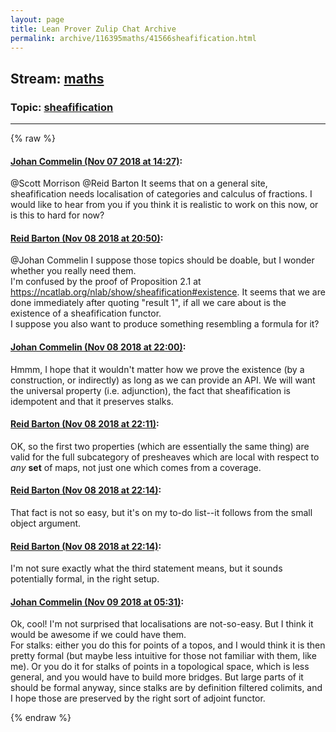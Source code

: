 ```yaml
---
layout: page
title: Lean Prover Zulip Chat Archive 
permalink: archive/116395maths/41566sheafification.html
---
```


## Stream: [maths](index.html)
### Topic: [sheafification](41566sheafification.html)

---


{% raw %}
#### [ Johan Commelin (Nov 07 2018 at 14:27)](https://leanprover.zulipchat.com/#narrow/stream/116395-maths/topic/sheafification/near/146939281):
<p><span class="user-mention" data-user-id="110087">@Scott Morrison</span> <span class="user-mention" data-user-id="110032">@Reid Barton</span> It seems that on a general site, sheafification needs localisation of categories and calculus of fractions. I would like to hear from you if you think it is realistic to work on this now, or is this to hard for now?</p>

#### [ Reid Barton (Nov 08 2018 at 20:50)](https://leanprover.zulipchat.com/#narrow/stream/116395-maths/topic/sheafification/near/147324157):
<p><span class="user-mention" data-user-id="112680">@Johan Commelin</span> I suppose those topics should be doable, but I wonder whether you really need them.<br>
I'm confused by the proof of Proposition 2.1 at <a href="https://ncatlab.org/nlab/show/sheafification#existence" target="_blank" title="https://ncatlab.org/nlab/show/sheafification#existence">https://ncatlab.org/nlab/show/sheafification#existence</a>. It seems that we are done immediately after quoting "result 1", if all we care about is the existence of a sheafification functor.<br>
I suppose you also want to produce something resembling a formula for it?</p>

#### [ Johan Commelin (Nov 08 2018 at 22:00)](https://leanprover.zulipchat.com/#narrow/stream/116395-maths/topic/sheafification/near/147328855):
<p>Hmmm, I hope that it wouldn't matter how we prove the existence (by a construction, or indirectly) as long as we can provide an API. We will want the universal property (i.e. adjunction), the fact that sheafification is idempotent and that it preserves stalks.</p>

#### [ Reid Barton (Nov 08 2018 at 22:11)](https://leanprover.zulipchat.com/#narrow/stream/116395-maths/topic/sheafification/near/147329569):
<p>OK, so the first two properties (which are essentially the same thing) are valid for the full subcategory of presheaves which are local with respect to <em>any</em> <strong>set</strong> of maps, not just one which comes from a coverage.</p>

#### [ Reid Barton (Nov 08 2018 at 22:14)](https://leanprover.zulipchat.com/#narrow/stream/116395-maths/topic/sheafification/near/147329726):
<p>That fact is not so easy, but it's on my to-do list--it follows from the small object argument.</p>

#### [ Reid Barton (Nov 08 2018 at 22:14)](https://leanprover.zulipchat.com/#narrow/stream/116395-maths/topic/sheafification/near/147329769):
<p>I'm not sure exactly what the third statement means, but it sounds potentially formal, in the right setup.</p>

#### [ Johan Commelin (Nov 09 2018 at 05:31)](https://leanprover.zulipchat.com/#narrow/stream/116395-maths/topic/sheafification/near/147350219):
<p>Ok, cool! I'm not surprised that localisations are not-so-easy. But I think it would be awesome if we could have them.<br>
For stalks: either you do this for points of a topos, and I would think it is then pretty formal (but maybe less intuitive for those not familiar with them, like me). Or you do it for stalks of points in a topological space, which is less general, and you would have to build more bridges. But large parts of it should be formal anyway, since stalks are by definition filtered colimits, and I hope those are preserved by the right sort of adjoint functor.</p>


{% endraw %}
